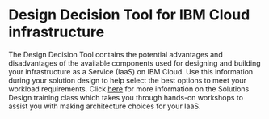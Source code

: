# Design Decision Tool for IBM Cloud infrastructure
The Design Decision Tool contains the potential advantages and disadvantages of the available components used for designing and building your infrastructure as a Service (IaaS) on IBM Cloud.  Use this information during your solution design to help select the best options to meet your workload requirements.  Click [here](http://www.softlayer.com/training-courses) for more information on the Solutions Design training class which takes you through hands-on workshops to assist you with making architecture choices for your IaaS.

